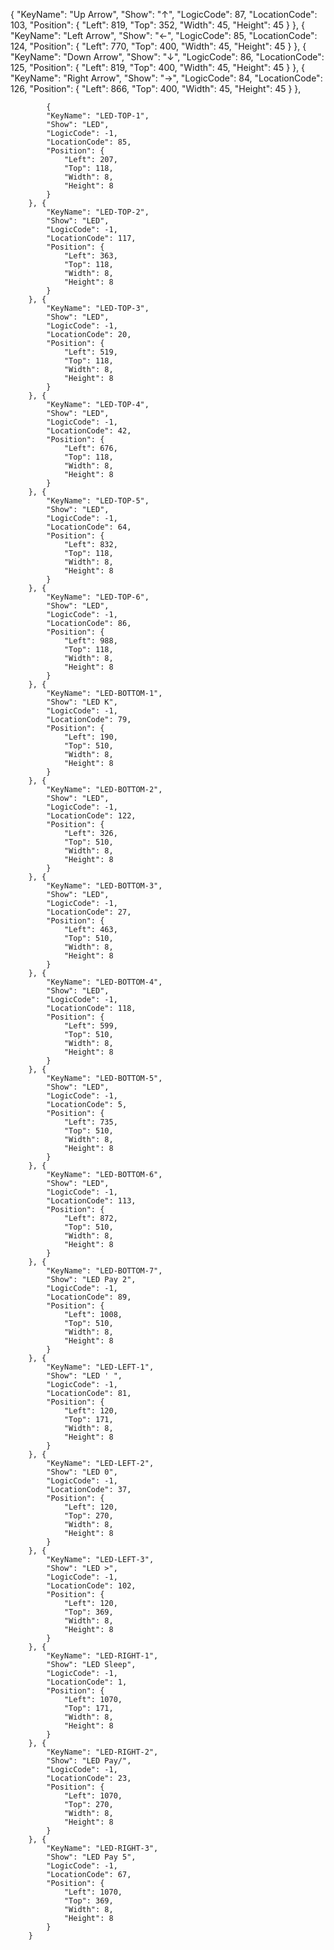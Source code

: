 {
        "KeyName": "Up Arrow",
        "Show": "↑",
        "LogicCode": 87,
        "LocationCode": 103,
        "Position": {
            "Left": 819,
            "Top": 352,
            "Width": 45,
            "Height": 45
        }
    },
{
        "KeyName": "Left Arrow",
        "Show": "←",
        "LogicCode": 85,
        "LocationCode": 124,
        "Position": {
            "Left": 770,
            "Top": 400,
            "Width": 45,
            "Height": 45
        }
    },
    {
        "KeyName": "Down Arrow",
        "Show": "↓",
        "LogicCode": 86,
        "LocationCode": 125,
        "Position": {
            "Left": 819,
            "Top": 400,
            "Width": 45,
            "Height": 45
        }
    },
    {
        "KeyName": "Right Arrow",
        "Show": "→",
        "LogicCode": 84,
        "LocationCode": 126,
        "Position": {
            "Left": 866,
            "Top": 400,
            "Width": 45,
            "Height": 45
        }
    },


            {
            "KeyName": "LED-TOP-1",
            "Show": "LED",
            "LogicCode": -1,
            "LocationCode": 85,
            "Position": {
                "Left": 207,
                "Top": 118,
                "Width": 8,
                "Height": 8
            }
        }, {
            "KeyName": "LED-TOP-2",
            "Show": "LED",
            "LogicCode": -1,
            "LocationCode": 117,
            "Position": {
                "Left": 363,
                "Top": 118,
                "Width": 8,
                "Height": 8
            }
        }, {
            "KeyName": "LED-TOP-3",
            "Show": "LED",
            "LogicCode": -1,
            "LocationCode": 20,
            "Position": {
                "Left": 519,
                "Top": 118,
                "Width": 8,
                "Height": 8
            }
        }, {
            "KeyName": "LED-TOP-4",
            "Show": "LED",
            "LogicCode": -1,
            "LocationCode": 42,
            "Position": {
                "Left": 676,
                "Top": 118,
                "Width": 8,
                "Height": 8
            }
        }, {
            "KeyName": "LED-TOP-5",
            "Show": "LED",
            "LogicCode": -1,
            "LocationCode": 64,
            "Position": {
                "Left": 832,
                "Top": 118,
                "Width": 8,
                "Height": 8
            }
        }, {
            "KeyName": "LED-TOP-6",
            "Show": "LED",
            "LogicCode": -1,
            "LocationCode": 86,
            "Position": {
                "Left": 988,
                "Top": 118,
                "Width": 8,
                "Height": 8
            }
        }, {
            "KeyName": "LED-BOTTOM-1",
            "Show": "LED K",
            "LogicCode": -1,
            "LocationCode": 79,
            "Position": {
                "Left": 190,
                "Top": 510,
                "Width": 8,
                "Height": 8
            }
        }, {
            "KeyName": "LED-BOTTOM-2",
            "Show": "LED",
            "LogicCode": -1,
            "LocationCode": 122,
            "Position": {
                "Left": 326,
                "Top": 510,
                "Width": 8,
                "Height": 8
            }
        }, {
            "KeyName": "LED-BOTTOM-3",
            "Show": "LED",
            "LogicCode": -1,
            "LocationCode": 27,
            "Position": {
                "Left": 463,
                "Top": 510,
                "Width": 8,
                "Height": 8
            }
        }, {
            "KeyName": "LED-BOTTOM-4",
            "Show": "LED",
            "LogicCode": -1,
            "LocationCode": 118,
            "Position": {
                "Left": 599,
                "Top": 510,
                "Width": 8,
                "Height": 8
            }
        }, {
            "KeyName": "LED-BOTTOM-5",
            "Show": "LED",
            "LogicCode": -1,
            "LocationCode": 5,
            "Position": {
                "Left": 735,
                "Top": 510,
                "Width": 8,
                "Height": 8
            }
        }, {
            "KeyName": "LED-BOTTOM-6",
            "Show": "LED",
            "LogicCode": -1,
            "LocationCode": 113,
            "Position": {
                "Left": 872,
                "Top": 510,
                "Width": 8,
                "Height": 8
            }
        }, {
            "KeyName": "LED-BOTTOM-7",
            "Show": "LED Pay 2",
            "LogicCode": -1,
            "LocationCode": 89,
            "Position": {
                "Left": 1008,
                "Top": 510,
                "Width": 8,
                "Height": 8
            }
        }, {
            "KeyName": "LED-LEFT-1",
            "Show": "LED ' ",
            "LogicCode": -1,
            "LocationCode": 81,
            "Position": {
                "Left": 120,
                "Top": 171,
                "Width": 8,
                "Height": 8
            }
        }, {
            "KeyName": "LED-LEFT-2",
            "Show": "LED 0",
            "LogicCode": -1,
            "LocationCode": 37,
            "Position": {
                "Left": 120,
                "Top": 270,
                "Width": 8,
                "Height": 8
            }
        }, {
            "KeyName": "LED-LEFT-3",
            "Show": "LED >",
            "LogicCode": -1,
            "LocationCode": 102,
            "Position": {
                "Left": 120,
                "Top": 369,
                "Width": 8,
                "Height": 8
            }
        }, {
            "KeyName": "LED-RIGHT-1",
            "Show": "LED Sleep",
            "LogicCode": -1,
            "LocationCode": 1,
            "Position": {
                "Left": 1070,
                "Top": 171,
                "Width": 8,
                "Height": 8
            }
        }, {
            "KeyName": "LED-RIGHT-2",
            "Show": "LED Pay/",
            "LogicCode": -1,
            "LocationCode": 23,
            "Position": {
                "Left": 1070,
                "Top": 270,
                "Width": 8,
                "Height": 8
            }
        }, {
            "KeyName": "LED-RIGHT-3",
            "Show": "LED Pay 5",
            "LogicCode": -1,
            "LocationCode": 67,
            "Position": {
                "Left": 1070,
                "Top": 369,
                "Width": 8,
                "Height": 8
            }
        }